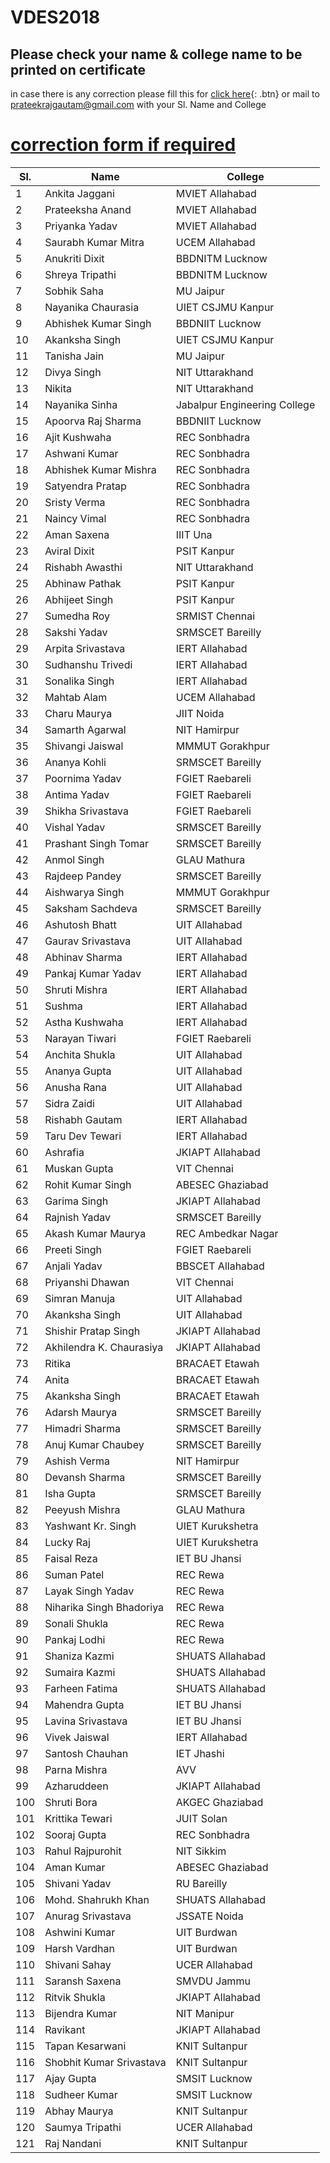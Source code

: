 # VDES2018

## Please check your name & college name to be printed on certificate

in case there is any correction please fill this for [click here](https://goo.gl/forms/cNmIkU85WxT9j3Af1){: .btn}
or mail to [prateekrajgautam@gmail.com](mailto:prateekrajgautam@gmail.com) with your Sl. Name and College


# [correction form if required](https://goo.gl/forms/cNmIkU85WxT9j3Af1)


| Sl. | Name                     | College                      |
|-----|--------------------------|------------------------------|
| 1   | Ankita Jaggani           | MVIET Allahabad              |
| 2   | Prateeksha Anand         | MVIET Allahabad              |
| 3   | Priyanka Yadav           | MVIET Allahabad              |
| 4   | Saurabh Kumar Mitra      | UCEM Allahabad               |
| 5   | Anukriti Dixit           | BBDNITM Lucknow              |
| 6   | Shreya Tripathi          | BBDNITM Lucknow              |
| 7   | Sobhik Saha              | MU Jaipur                    |
| 8   | Nayanika Chaurasia       | UIET CSJMU Kanpur            |
| 9   | Abhishek Kumar Singh     | BBDNIIT Lucknow              |
| 10  | Akanksha Singh           | UIET CSJMU Kanpur            |
| 11  | Tanisha Jain             | MU Jaipur                    |
| 12  | Divya Singh              | NIT Uttarakhand              |
| 13  | Nikita                   | NIT Uttarakhand              |
| 14  | Nayanika Sinha           | Jabalpur Engineering College |
| 15  | Apoorva Raj Sharma       | BBDNIIT Lucknow              |
| 16  | Ajit Kushwaha            | REC Sonbhadra                |
| 17  | Ashwani Kumar            | REC Sonbhadra                |
| 18  | Abhishek Kumar Mishra    | REC Sonbhadra                |
| 19  | Satyendra Pratap         | REC Sonbhadra                |
| 20  | Sristy Verma             | REC Sonbhadra                |
| 21  | Naincy Vimal             | REC Sonbhadra                |
| 22  | Aman Saxena              | IIIT Una                     |
| 23  | Aviral Dixit             | PSIT Kanpur                  |
| 24  | Rishabh Awasthi          | NIT Uttarakhand              |
| 25  | Abhinaw Pathak           | PSIT Kanpur                  |
| 26  | Abhijeet Singh           | PSIT Kanpur                  |
| 27  | Sumedha Roy              | SRMIST Chennai               |
| 28  | Sakshi Yadav             | SRMSCET Bareilly             |
| 29  | Arpita Srivastava        | IERT Allahabad               |
| 30  | Sudhanshu Trivedi        | IERT Allahabad               |
| 31  | Sonalika Singh           | IERT Allahabad               |
| 32  | Mahtab Alam              | UCEM Allahabad               |
| 33  | Charu Maurya             | JIIT Noida                   |
| 34  | Samarth Agarwal          | NIT Hamirpur                 |
| 35  | Shivangi Jaiswal         | MMMUT Gorakhpur              |
| 36  | Ananya Kohli             | SRMSCET Bareilly             |
| 37  | Poornima Yadav           | FGIET Raebareli              |
| 38  | Antima Yadav             | FGIET Raebareli              |
| 39  | Shikha Srivastava        | FGIET Raebareli              |
| 40  | Vishal Yadav             | SRMSCET Bareilly             |
| 41  | Prashant Singh Tomar     | SRMSCET Bareilly             |
| 42  | Anmol Singh              | GLAU Mathura                 |
| 43  | Rajdeep Pandey           | SRMSCET Bareilly             |
| 44  | Aishwarya Singh          | MMMUT Gorakhpur              |
| 45  | Saksham Sachdeva         | SRMSCET Bareilly             |
| 46  | Ashutosh Bhatt           | UIT Allahabad                |
| 47  | Gaurav Srivastava        | UIT Allahabad                |
| 48  | Abhinav Sharma           | IERT Allahabad               |
| 49  | Pankaj Kumar Yadav       | IERT Allahabad               |
| 50  | Shruti Mishra            | IERT Allahabad               |
| 51  | Sushma                   | IERT Allahabad               |
| 52  | Astha Kushwaha           | IERT Allahabad               |
| 53  | Narayan Tiwari           | FGIET Raebareli              |
| 54  | Anchita Shukla           | UIT Allahabad                |
| 55  | Ananya Gupta             | UIT Allahabad                |
| 56  | Anusha Rana              | UIT Allahabad                |
| 57  | Sidra Zaidi              | UIT Allahabad                |
| 58  | Rishabh Gautam           | IERT Allahabad               |
| 59  | Taru Dev Tewari          | IERT Allahabad               |
| 60  | Ashrafia                 | JKIAPT Allahabad             |
| 61  | Muskan Gupta             | VIT Chennai                  |
| 62  | Rohit Kumar Singh        | ABESEC Ghaziabad             |
| 63  | Garima Singh             | JKIAPT Allahabad             |
| 64  | Rajnish Yadav            | SRMSCET Bareilly             |
| 65  | Akash Kumar Maurya       | REC Ambedkar Nagar           |
| 66  | Preeti Singh             | FGIET Raebareli              |
| 67  | Anjali Yadav             | BBSCET Allahabad             |
| 68  | Priyanshi Dhawan         | VIT Chennai                  |
| 69  | Simran Manuja            | UIT Allahabad                |
| 70  | Akanksha Singh           | UIT Allahabad                |
| 71  | Shishir Pratap Singh     | JKIAPT Allahabad             |
| 72  | Akhilendra K. Chaurasiya | JKIAPT Allahabad             |
| 73  | Ritika                   | BRACAET Etawah               |
| 74  | Anita                    | BRACAET Etawah               |
| 75  | Akanksha Singh           | BRACAET Etawah               |
| 76  | Adarsh Maurya            | SRMSCET Bareilly             |
| 77  | Himadri Sharma           | SRMSCET Bareilly             |
| 78  | Anuj Kumar Chaubey       | SRMSCET Bareilly             |
| 79  | Ashish Verma             | NIT Hamirpur                 |
| 80  | Devansh Sharma           | SRMSCET Bareilly             |
| 81  | Isha Gupta               | SRMSCET Bareilly             |
| 82  | Peeyush Mishra           | GLAU Mathura                 |
| 83  | Yashwant Kr. Singh       | UIET Kurukshetra             |
| 84  | Lucky Raj                | UIET Kurukshetra             |
| 85  | Faisal Reza              | IET BU Jhansi                |
| 86  | Suman Patel              | REC Rewa                     |
| 87  | Layak Singh Yadav        | REC Rewa                     |
| 88  | Niharika Singh Bhadoriya | REC Rewa                     |
| 89  | Sonali Shukla            | REC Rewa                     |
| 90  | Pankaj Lodhi             | REC Rewa                     |
| 91  | Shaniza Kazmi            | SHUATS Allahabad             |
| 92  | Sumaira Kazmi            | SHUATS Allahabad             |
| 93  | Farheen Fatima           | SHUATS Allahabad             |
| 94  | Mahendra Gupta           | IET BU Jhansi                |
| 95  | Lavina Srivastava        | IET BU Jhansi                |
| 96  | Vivek Jaiswal            | IERT Allahabad               |
| 97  | Santosh Chauhan          | IET Jhashi                   |
| 98  | Parna Mishra             | AVV                          |
| 99  | Azharuddeen              | JKIAPT Allahabad             |
| 100 | Shruti Bora              | AKGEC Ghaziabad              |
| 101 | Krittika Tewari          | JUIT Solan                   |
| 102 | Sooraj Gupta             | REC Sonbhadra                |
| 103 | Rahul Rajpurohit         | NIT Sikkim                   |
| 104 | Aman Kumar               | ABESEC Ghaziabad             |
| 105 | Shivani Yadav            | RU Bareilly                  |
| 106 | Mohd. Shahrukh Khan      | SHUATS Allahabad             |
| 107 | Anurag Srivastava        | JSSATE Noida                 |
| 108 | Ashwini Kumar            | UIT Burdwan                  |
| 109 | Harsh Vardhan            | UIT Burdwan                  |
| 110 | Shivani Sahay            | UCER Allahabad               |
| 111 | Saransh Saxena           | SMVDU Jammu                  |
| 112 | Ritvik Shukla            | JKIAPT Allahabad             |
| 113 | Bijendra Kumar           | NIT Manipur                  |
| 114 | Ravikant                 | JKIAPT Allahabad             |
| 115 | Tapan Kesarwani          | KNIT Sultanpur               |
| 116 | Shobhit Kumar Srivastava | KNIT Sultanpur               |
| 117 | Ajay Gupta               | SMSIT Lucknow                |
| 118 | Sudheer Kumar            | SMSIT Lucknow                |
| 119 | Abhay Maurya             | KNIT Sultanpur               |
| 120 | Saumya Tripathi          | UCER Allahabad               |
| 121 | Raj Nandani              | KNIT Sultanpur               |
